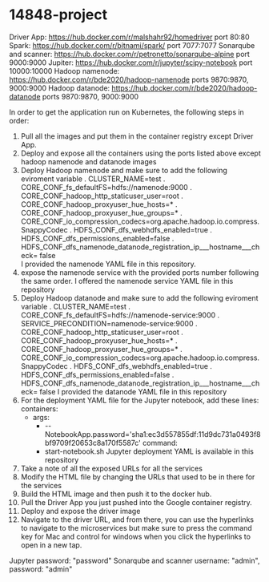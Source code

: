 # 14848-project


Driver App: https://hub.docker.com/r/malshahr92/homedriver port 80:80
Spark: https://hub.docker.com/r/bitnami/spark/ port 7077:7077
Sonarqube and scanner: https://hub.docker.com/r/petronetto/sonarqube-alpine port 9000:9000
Jupiter: https://hub.docker.com/r/jupyter/scipy-notebook port 10000:10000
Hadoop namenode: https://hub.docker.com/r/bde2020/hadoop-namenode ports 9870:9870, 9000:9000
Hadoop datanode: https://hub.docker.com/r/bde2020/hadoop-datanode ports 9870:9870, 9000:9000



In order to get the application run on Kubernetes, the following steps in order:
1. Pull all the images and put them in the container registry except Driver App.
2. Deploy and expose all the containers using the ports listed above except hadoop namenode and datanode images
3. Deploy Hadoop namenode and make sure to add the following eviroment variable 
    . CLUSTER_NAME=test
    . CORE_CONF_fs_defaultFS=hdfs://namenode:9000
    . CORE_CONF_hadoop_http_staticuser_user=root
    . CORE_CONF_hadoop_proxyuser_hue_hosts=*
    . CORE_CONF_hadoop_proxyuser_hue_groups=*
    . CORE_CONF_io_compression_codecs=org.apache.hadoop.io.compress.SnappyCodec
    . HDFS_CONF_dfs_webhdfs_enabled=true
    . HDFS_CONF_dfs_permissions_enabled=false
    . HDFS_CONF_dfs_namenode_datanode_registration_ip___hostname___check= false   
I provided the namenode YAML file in this repository. 
4. expose the namenode service with the provided ports number following the same order. I offered the namenode service YAML file in this repository 
5. Deploy Hadoop datanode and make sure to add the following eviroment variable 
    . CLUSTER_NAME=test
    . CORE_CONF_fs_defaultFS=hdfs://namenode-service:9000
    . SERVICE_PRECONDITION=namenode-service:9000
    . CORE_CONF_hadoop_http_staticuser_user=root
    . CORE_CONF_hadoop_proxyuser_hue_hosts=*
    . CORE_CONF_hadoop_proxyuser_hue_groups=*
    . CORE_CONF_io_compression_codecs=org.apache.hadoop.io.compress.SnappyCodec
    . HDFS_CONF_dfs_webhdfs_enabled=true
    . HDFS_CONF_dfs_permissions_enabled=false
    . HDFS_CONF_dfs_namenode_datanode_registration_ip___hostname___check= false
I provided the datanode YAML file in this repository 
6. For the deployment YAML file for the Jupyter notebook, add these lines:
 containers:
      - args:
        - --NotebookApp.password='sha1:ec3d557855df:11d9dc731a0493f8bf9709f20653c8a170f5587c'
        command:
        - start-notebook.sh
Jupyter deployment YAML is available in this repository 
4. Take a note of all the exposed URLs for all the services 
5. Modify the HTML file by changing the URLs that used to be in there for the services
6. Build the HTML image and then push it to the docker hub.
7. Pull the Driver App you just pushed into the Google container registry.
8. Deploy and expose the driver image 
9. Navigate to the driver URL, and from there, you can use the hyperlinks to navigate to the microservices
but make sure to press the command key for Mac and control for windows when you click the hyperlinks to open in a new tap.

Jupyter password: "password"
Sonarqube and scanner username: "admin", password: "admin" 
